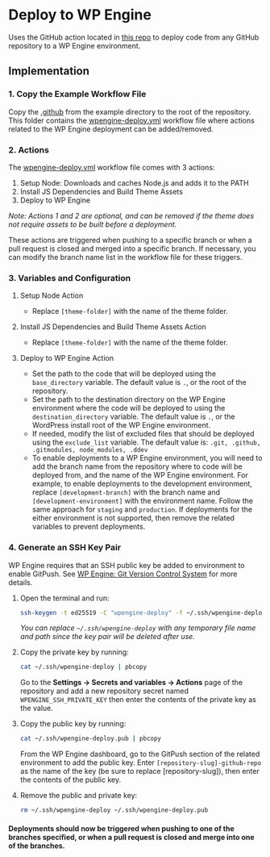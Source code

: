 # Deploy to WP Engine

Uses the GitHub action located in [this repo](https://github.com/padillaco/action-deploy-to-remote-repository) to deploy code from any GitHub repository to a WP Engine environment.

## Implementation

### 1. Copy the Example Workflow File

Copy the [.github](/example/.github/) from the example directory to the root of the repository. This folder contains the [wpengine-deploy.yml](/example/.github/workflows/wpengine-deploy.yml) workflow file where actions related to the WP Engine deployment can be added/removed.

### 2. Actions

The [wpengine-deploy.yml](/example/.github/workflows/wpengine-deploy.yml) workflow file comes with 3 actions:

1. Setup Node: Downloads and caches Node.js and adds it to the PATH
2. Install JS Dependencies and Build Theme Assets
3. Deploy to WP Engine

_Note: Actions 1 and 2 are optional, and can be removed if the theme does not require assets to be built before a deployment._

These actions are triggered when pushing to a specific branch or when a pull request is closed and merged into a specific branch. If necessary, you can modify the branch name list in the workflow file for these triggers.

### 3. Variables and Configuration

1. Setup Node Action
    - Replace `[theme-folder]` with the name of the theme folder.

2. Install JS Dependencies and Build Theme Assets Action
    - Replace `[theme-folder]` with the name of the theme folder.

3. Deploy to WP Engine Action
    - Set the path to the code that will be deployed using the `base_directory` variable. The default value is `.`, or the root of the repository.
    - Set the path to the destination directory on the WP Engine environment where the code will be deployed to using the `destination_directory` variable. The default value is `.`, or the WordPress install root of the WP Engine environment.
    - If needed, modify the list of excluded files that should be deployed using the `exclude_list` variable. The default value is: `.git, .github, .gitmodules, node_modules, .ddev`
    - To enable deployments to a WP Engine environment, you will need to add the branch name from the repository where to code will be deployed from, and the name of the WP Engine environment. For example, to enable deployments to the development environment, replace `[development-branch]` with the branch name and `[development-environment]` with the environment name. Follow the same approach for `staging` and `production`. If deployments for the either environment is not supported, then remove the related variables to prevent deployments.

### 4. Generate an SSH Key Pair

WP Engine requires that an SSH public key be added to environment to enable GitPush. See [WP Engine: Git Version Control System](https://wpengine.com/support/git/) for more details.

1. Open the terminal and run:
    ```bash
    ssh-keygen -t ed25519 -C "wpengine-deploy" -f ~/.ssh/wpengine-deploy
    ```
    _You can replace `~/.ssh/wpengine-deploy` with any temporary file name and path since the key pair will be deleted after use._

2. Copy the private key by running:
    ```bash
    cat ~/.ssh/wpengine-deploy | pbcopy
    ```

    Go to the **Settings → Secrets and variables → Actions** page of the repository and add a new repository secret named `WPENGINE_SSH_PRIVATE_KEY` then enter the contents of the private key as the value.

3. Copy the public key by running:
    ```bash
    cat ~/.ssh/wpengine-deploy.pub | pbcopy
    ```

    From the WP Engine dashboard, go to the GitPush section of the related environment to add the public key. Enter `[repository-slug]-github-repo` as the name of the key (be sure to replace [repository-slug]), then enter the contents of the public key.

4. Remove the public and private key:
    ```bash
    rm ~/.ssh/wpengine-deploy ~/.ssh/wpengine-deploy.pub
    ```

#### Deployments should now be triggered when pushing to one of the branches specified, or when a pull request is closed and merge into one of the branches.